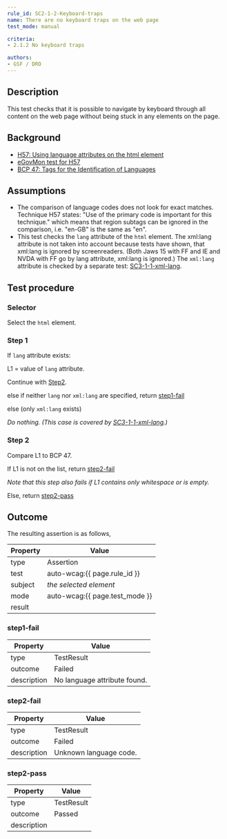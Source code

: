 ```yaml
---
rule_id: SC2-1-2-Keyboard-traps
name: There are no keyboard traps on the web page
test_mode: manual

criteria:
- 2.1.2 No keyboard traps

authors:
- GSF / DRO
---
```


## Description

This test checks that it is possible to navigate by keyboard through all content on the web page without being stuck in any elements on the page.

## Background

- [H57: Using language attributes on the html element](http://www.w3.org/TR/2014/NOTE-WCAG20-TECHS-20140408/H57)
- [eGovMon test for H57](http://wiki.egovmon.no/wiki/SC3.1.1#Element_html)
- [BCP 47: Tags for the Identification of Languages](http://www.rfc-editor.org/rfc/bcp/bcp47.txt)

## Assumptions

- The comparison of language codes does not look for exact matches. Technique H57 states: "Use of the primary code is important for this technique." which means that region subtags can be ignored in the comparison, i.e. "en-GB" is the same as "en".
- This test checks the `lang` attribute of the `html` element. The xml:lang attribute is not taken into account because tests have shown, that xml:lang is ignored by screenreaders. (Both Jaws 15 with FF and IE and NVDA with FF go by lang attribute, xml:lang is ignored.) The `xml:lang` attribute is checked by a separate test: [SC3-1-1-xml-lang](SC3-1-1-xml-lang.html).

## Test procedure

### Selector

Select the `html` element.

### Step 1

If `lang` attribute exists:

L1 = value of `lang` attribute.

Continue with [Step2](#step-2).

else if neither `lang` nor `xml:lang` are specified, return [step1-fail](#step1-fail)

else (only `xml:lang` exists)

*Do nothing. (This case is covered by [SC3-1-1-xml-lang](SC3-1-1-xml-lang.html).)*

### Step 2

Compare L1 to BCP 47.

If L1 is not on the list, return [step2-fail](#step2-fail)

*Note that this step also fails if L1 contains only whitespace or is empty.*

Else, return [step2-pass](#step2-pass)

## Outcome

The resulting assertion is as follows,

| Property | Value
|----------|----------
| type     | Assertion
| test     | auto-wcag:{{ page.rule_id }}
| subject  | *the selected element*
| mode     | auto-wcag:{{ page.test_mode }}
| result   | <One TestResult from below>

### step1-fail

| Property    | Value
|-------------|----------
| type        | TestResult
| outcome     | Failed
| description | No language attribute found.

### step2-fail

| Property    | Value
|-------------|----------
| type        | TestResult
| outcome     | Failed
| description | Unknown language code.

### step2-pass

| Property    | Value
|-------------|----------
| type        | TestResult
| outcome     | Passed
| description |

